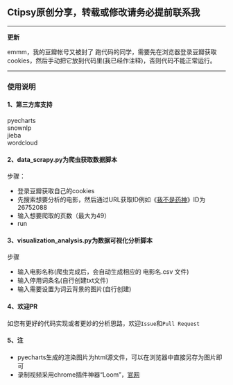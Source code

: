 ## Ctipsy原创分享，转载或修改请务必提前联系我

---------------------------
**更新**  

emmm，我的豆瓣帐号又被封了
跑代码的同学，需要先在浏览器登录豆瓣获取cookies，然后手动把它放到代码里(我已经作注释)，否则代码不能正常运行。

---------------------------


### 使用说明
#### **1、第三方库支持**

pyecharts  
snownlp  
jieba  
wordcloud  


#### **2、data_scrapy.py为爬虫获取数据脚本**
步骤：
* 登录豆瓣获取自己的cookies
* 先搜索想要分析的电影，然后通过URL获取ID例如《[我不是药神](https://movie.douban.com/subject/26752088/?from=showing)》ID为26752088
* 输入想要爬取的页数（最大为49）
* run

#### **3、visualization_analysis.py为数据可视化分析脚本**
步骤
* 输入电影名称(爬虫完成后，会自动生成相应的  电影名.csv  文件)
* 输入停用词条名(自行创建txt文件)
* 输入需要设置为词云背景的图片(自行创建) 

#### 4、欢迎PR
如您有更好的代码实现或者更妙的分析思路，欢迎`Issue`和`Pull Request`

#### 5、注
* pyecharts生成的渲染图片为html源文件，可以在浏览器中直接另存为图片即可
* 录制视频采用chrome插件神器“Loom”，[官网](https://www.useloom.com)
